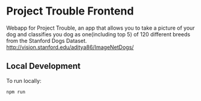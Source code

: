 # Project Trouble Frontend

Webapp for Project Trouble, an app that allows you to take a picture of your dog and classifies you dog as one(including top 5) of 120 different breeds from the Stanford Dogs Dataset. http://vision.stanford.edu/aditya86/ImageNetDogs/

## Local Development

To run locally:

```js
npm run
```
